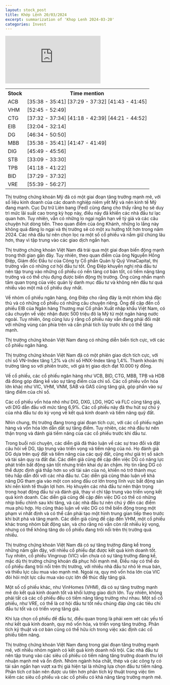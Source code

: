 ```yaml
---
layout: stock_post
title: Khớp Lệnh 20/03/2024
excerpt: summarization of 'Khop Lenh 2024-03-20'
categories: Invest
---
```


<iframe id="player" src="https://www.youtube.com/embed/np-CeU_E-NE?enablejsapi=1" title="[KHỚP LỆNH 20⧸03⧸2024] Điểm cân bằng| VTVMoney" frameborder="0" allow="accelerometer; autoplay; clipboard-write; encrypted-media; gyroscope; picture-in-picture; web-share" allowfullscreen></iframe>

<table><tr><th>Stock</th><th>Time mention</th></tr><tr><td scope='row'>ACB</td><td><a onclick='go_to(2138.17)'>[35:38 - 35:41] </a><a onclick='go_to(2249.17)'>[37:29 - 37:32] </a><a onclick='go_to(2503.69)'>[41:43 - 41:45] </a></td></tr><tr><td scope='row'>VHM</td><td><a onclick='go_to(3165.89)'>[52:45 - 52:49] </a></td></tr><tr><td scope='row'>CTG</td><td><a onclick='go_to(2252.19)'>[37:32 - 37:34] </a><a onclick='go_to(2478.33)'>[41:18 - 42:39] </a><a onclick='go_to(2661.39)'>[44:21 - 44:52] </a></td></tr><tr><td scope='row'>EIB</td><td><a onclick='go_to(1924.97)'>[32:04 - 32:14] </a></td></tr><tr><td scope='row'>DG</td><td><a onclick='go_to(2794.27)'>[46:34 - 50:50] </a></td></tr><tr><td scope='row'>MBB</td><td><a onclick='go_to(2138.17)'>[35:38 - 35:41] </a><a onclick='go_to(2507.61)'>[41:47 - 41:49] </a></td></tr><tr><td scope='row'>DIG</td><td><a onclick='go_to(2749.73)'>[45:49 - 45:56] </a></td></tr><tr><td scope='row'>STB</td><td><a onclick='go_to(1989.35)'>[33:09 - 33:30] </a></td></tr><tr><td scope='row'>TPB</td><td><a onclick='go_to(2478.33)'>[41:18 - 41:22] </a></td></tr><tr><td scope='row'>BID</td><td><a onclick='go_to(2249.17)'>[37:29 - 37:32] </a></td></tr><tr><td scope='row'>VRE</td><td><a onclick='go_to(3339.25)'>[55:39 - 56:27] </a></td></tr></table>

Thị trường chứng khoán Mỹ đã có một giai đoạn tăng trưởng mạnh mẽ, với số liệu kinh doanh của các doanh nghiệp niêm yết Mỹ và nền kinh tế Mỹ đang mạnh. Cục Dự trữ Liên bang (Fed) cũng đang cho thấy rằng họ sẽ duy trì mức lãi suất cao trong kỳ họp này, điều này đã khiến các nhà đầu tư lạc quan hơn. Tuy nhiên, vẫn có những lo ngại ngắn hạn về tỷ giá và các câu chuyện hút dòng tiền. Theo quan điểm của ông Khánh, những lo lắng này không quá đáng lo ngại và thị trường sẽ có một xu hướng tốt hơn trong năm 2024. Các nhà đầu tư nên chọn lọc ra một số cổ phiếu và nắm giữ chúng lâu hơn, thay vì tập trung vào các giao dịch ngắn hạn.

Thị trường chứng khoán Việt Nam đã trải qua một giai đoạn biến động mạnh trong thời gian gần đây. Tuy nhiên, theo quan điểm của ông Nguyễn Hồng Điệp, Giám đốc Đầu tư của Công ty Cổ phần Quản lý Quỹ VinaCapital, thị trường vẫn có những cơ hội đầu tư tốt. Ông Điệp khuyến nghị nhà đầu tư nên tập trung vào những cổ phiếu có nền tảng cơ bản tốt, có tiềm năng tăng trưởng và có thể chịu đựng được biến động thị trường. Ông cũng nhấn mạnh tầm quan trọng của việc quản lý danh mục đầu tư và không nên đầu tư quá nhiều vào một mã cổ phiếu duy nhất.

Về nhóm cổ phiếu ngân hàng, ông Điệp cho rằng đây là một nhóm khá đặc thù và có những cổ phiếu có những câu chuyện riêng. Ông đề cập đến cổ phiếu EIB của Ngân hàng Thương mại Cổ phần Xuất nhập khẩu Việt Nam, có câu chuyện về việc nhận được 500 triệu đô la Mỹ từ một ngân hàng nước ngoài. Tuy nhiên, ông cũng lưu ý rằng cổ phiếu này vẫn đang phải đối mặt với những vùng cản phía trên và cần phải tích lũy trước khi có thể tăng mạnh.

Thị trường chứng khoán Việt Nam đang có những diễn biến tích cực, với các cổ phiếu ngân hàng.

Thị trường chứng khoán Việt Nam đã có một phiên giao dịch tích cực, với chỉ số VN-Index tăng 1,2% và chỉ số HNX-Index tăng 1,4%. Thanh khoản thị trường tăng so với phiên trước, với giá trị giao dịch đạt 10.000 tỷ đồng.

Về cổ phiếu, các cổ phiếu ngân hàng như VCB, BID, CTG, MBB, TPB và HDB đã đóng góp đáng kể vào sự tăng điểm của chỉ số. Các cổ phiếu vốn hóa lớn khác như VIC, VHM, VNM, SAB và GAS cũng tăng giá, góp phần vào sự tăng điểm của chỉ số.

Các cổ phiếu vốn hóa nhỏ như DIG, DXG, LDG, HQC và FLC cũng tăng giá, với DIG dẫn đầu với mức tăng 6,9%. Các cổ phiếu này đã thu hút sự chú ý của nhà đầu tư do kỳ vọng về kết quả kinh doanh và tiềm năng quỹ đất.

Nhìn chung, thị trường đang trong giai đoạn tích cực, với các cổ phiếu ngân hàng và vốn hóa lớn dẫn dắt sự tăng điểm. Tuy nhiên, các nhà đầu tư nên thận trọng và đánh giá tiềm năng của các cổ phiếu trước khi đầu tư.

Trong buổi nói chuyện, các diễn giả đã thảo luận về các sự trao đổi và đặt câu hỏi về DG, tập trung vào triển vọng và tiềm năng của nó. Họ đánh giá DG dựa trên quỹ đất và tiềm năng của các quỹ đất, cũng như giá trị sổ sách và tài sản quy ra đất đai. Các diễn giả cũng đề cập đến việc DG có năng lực phát triển bất động sản tốt nhưng triển khai dự án chậm. Họ tin rằng DG có thể được định giá thấp hơn so với tài sản của nó, khiến nó trở thành mục tiêu hấp dẫn đối với các nhà đầu tư. Các diễn giả cũng thảo luận về khả năng DG tham gia vào một con sóng đầu cơ lớn trong lĩnh vực bất động sản khi nền kinh tế thuận lợi hơn. Họ khuyên các nhà đầu tư nên thận trọng trong hoạt động đầu tư và đánh giá, thay vì chỉ tập trung vào triển vọng kết quả kinh doanh. Các diễn giả cũng đề cập đến việc DG có thể có những nhịp biểu chỉnh sau khi tăng, và các nhà đầu tư nên chú ý đến các điểm mua phù hợp. Họ cũng thảo luận về việc DG có thể biến động trong một phạm vi nhất định và có thể cần phải tạo một hình trung gian tiếp theo trước khi bứt phá và tăng mạnh. Các diễn giả cũng đề cập đến VHM, một cổ phiếu khác trong nhóm bất động sản, và cho rằng nó vẫn còn rất nhiều kỳ vọng, nhưng có thể không tăng do cổ phiếu đang trôi nổi trên thị trường quá nhiều.

Thị trường chứng khoán Việt Nam đã có sự tăng trưởng đáng kể trong những năm gần đây, với nhiều cổ phiếu đạt được kết quả kinh doanh tốt. Tuy nhiên, cổ phiếu Vingroup (VIC) vẫn chưa có sự tăng trưởng đáng kể, mặc dù thị trường chứng khoán đã phục hồi mạnh mẽ. Điều này có thể do cổ phiếu đang trôi nổi trên thị trường, với nhiều nhà đầu tư nhỏ lẻ mua bán, và thiếu lực cầu mua vào mạnh mẽ. Ngoài ra, quy mô vốn hóa lớn của VIC đòi hỏi một lực cầu mua vào cực lớn để thúc đẩy tăng giá.

Một số cổ phiếu khác, như VinHomes (VHM), đã có sự tăng trưởng mạnh mẽ do kết quả kinh doanh tốt và khối lượng giao dịch lớn. Tuy nhiên, không phải tất cả các cổ phiếu đều có tiềm năng tăng trưởng như nhau. Một số cổ phiếu, như VRE, có thể là cơ hội đầu tư tốt nếu chúng đáp ứng các tiêu chí đầu tư tốt và có triển vọng tăng giá.

Khi lựa chọn cổ phiếu để đầu tư, điều quan trọng là phải xem xét các yếu tố như kết quả kinh doanh, quy mô vốn hóa, và triển vọng tăng trưởng. Phân tích kỹ thuật và cơ bản cũng có thể hữu ích trong việc xác định các cổ phiếu tiềm năng.

Thị trường chứng khoán Việt Nam đang trong giai đoạn tăng trưởng mạnh mẽ, với nhiều nhóm ngành có kết quả kinh doanh nổi trội. Các nhà đầu tư nên tập trung vào các siêu cổ phiếu có tiềm năng tăng trưởng doanh thu lợi nhuận mạnh mẽ và ổn định. Nhóm ngành hóa chất, thép và các công ty có tài sản ngắn hạn vượt xa thị giá hiện tại là những lựa chọn đầu tư tiềm năng. Phân tích cơ bản nên được ưu tiên hơn phân tích kỹ thuật trong việc tìm kiếm các siêu cổ phiếu và các cổ phiếu có khả năng tăng trưởng mạnh mẽ.